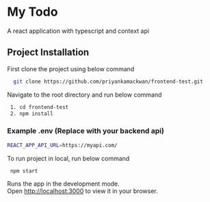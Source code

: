 # My Todo

A react application with typescript and context api

## Project Installation 

First clone the project using below command

```bash
  git clone https://github.com/priyankamackwan/frontend-test.git
```

Navigate to the root directory and run below command
```bash
 1. cd frontend-test 
 2. npm install 
```
### Example .env (Replace with your backend api)
```bash
REACT_APP_API_URL=https://myapi.com/

```
To run project in local, run below command

```bash
 npm start 
```
Runs the app in the development mode.\
Open [http://localhost:3000](http://localhost:3000) to view it in your browser.





